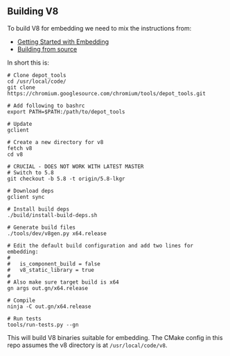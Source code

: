 ## Building V8

To build V8 for embedding we need to mix the instructions from:

- [Getting Started with Embedding](https://github.com/v8/v8/wiki/Getting-Started-with-Embedding)
- [Building from source](https://github.com/v8/v8/wiki/Building-from-Source) 

In short this is:

```
# Clone depot_tools
cd /usr/local/code/
git clone https://chromium.googlesource.com/chromium/tools/depot_tools.git

# Add following to bashrc
export PATH=$PATH:/path/to/depot_tools

# Update 
gclient

# Create a new directory for v8
fetch v8
cd v8

# CRUCIAL - DOES NOT WORK WITH LATEST MASTER
# Switch to 5.8
git checkout -b 5.8 -t origin/5.8-lkgr

# Download deps
gclient sync

# Install build deps
./build/install-build-deps.sh

# Generate build files
./tools/dev/v8gen.py x64.release

# Edit the default build configuration and add two lines for embedding:
#
#   is_component_build = false
#   v8_static_library = true
#
# Also make sure target build is x64
gn args out.gn/x64.release

# Compile
ninja -C out.gn/x64.release

# Run tests
tools/run-tests.py --gn
```

This will build V8 binaries suitable for embedding. The CMake config in this repo assumes the v8 directory is at
`/usr/local/code/v8`.